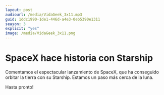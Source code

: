 ```yaml
---
layout: post
audiourl: /media/VidaGeek_3x11.mp3
guid: 1ddc1990-1de1-446d-a4e3-0eb5390e1311
season: 3
explicit: "yes"
image: /media/VidaGeek_3x11.png
---
```

# SpaceX hace historia con Starship

Comentamos el espectacular lanzamiento de SpaceX, que ha conseguido orbitar la tierra con su Starship. Estamos un paso más cerca de la luna.

Hasta pronto!
